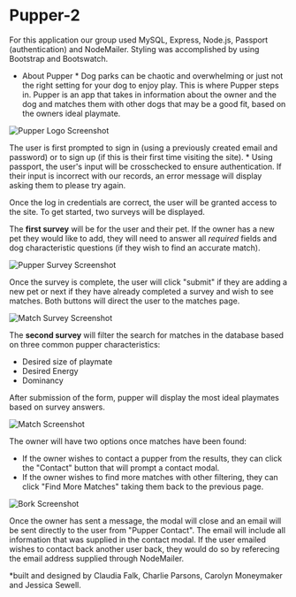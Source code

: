 # Pupper-2

For this application our group used MySQL, Express, Node.js, Passport (authentication) and NodeMailer. Styling was accomplished by using Bootstrap and Bootswatch. 

* About Pupper *
Dog parks can be chaotic and overwhelming or just not the right setting for your dog to enjoy play. This is where Pupper steps in. Pupper is an app that takes in information about the owner and the dog and matches them with other dogs that may be a good fit, based on the owners ideal playmate. 

![Pupper Logo Screenshot](./assets/images/pupperlogo1.png)

The user is first prompted to sign in (using a previously created email and password) or to sign up (if this is their first time visiting the site).
    * Using passport, the user's input will be crosschecked to ensure authentication. If their input is incorrect with our records, an error message will display asking them to please try again.

Once the log in credentials are correct, the user will be granted access to the site. To get started, two surveys will be displayed.

The **first survey** will be for the user and their pet. If the owner has a new pet they would like to add, they will need to answer all *required* fields and dog characteristic questions (if they wish to find an accurate match). 

![Pupper Survey Screenshot](./assets/images/pupperaboutyou.png)

Once the survey is complete, the user will click "submit" if they are adding a new pet or next if they have already completed a survey and wish to see matches. Both buttons will direct the user to the matches page.

![Match Survey Screenshot](./assets/images/pupperaboutthem.png)

The **second survey** will filter the search for matches in the database based on three common pupper characteristics:
* Desired size of playmate
* Desired Energy
* Dominancy

After submission of the form, pupper will display the most ideal playmates based on survey answers.

![Match Screenshot](./assets/images/puppermatches.png)

The owner will have two options once matches have been found:
* If the owner wishes to contact a pupper from the results, they can click the "Contact" button that will prompt a contact modal.
* If the owner wishes to find more matches with other filtering, they can click "Find More Matches" taking them back to the previous page. 

![Bork Screenshot](./assets/images/pupperborkbox.png)

Once the owner has sent a message, the modal will close and an email will be sent directly to the user from "Pupper Contact". The email will include all information that was supplied in the contact modal. If the user emailed wishes to contact back another user back, they would do so by referecing the email address supplied through NodeMailer.

*built and designed by Claudia Falk, Charlie Parsons, Carolyn Moneymaker and Jessica Sewell.


